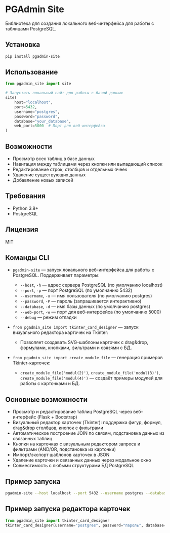 # PGAdmin Site

Библиотека для создания локального веб-интерфейса для работы с таблицами PostgreSQL.

## Установка

```bash
pip install pgadmin-site
```

## Использование

```python
from pgadmin_site import site

# Запустить локальный сайт для работы с базой данных
site(
    host="localhost",
    port=5432,
    username="postgres",
    password="password",
    database="your_database",
    web_port=5000  # Порт для веб-интерфейса
)
```

## Возможности

- Просмотр всех таблиц в базе данных
- Навигация между таблицами через кнопки или выпадающий список
- Редактирование строк, столбцов и отдельных ячеек
- Удаление существующих данных
- Добавление новых записей

## Требования

- Python 3.8+
- PostgreSQL

## Лицензия

MIT 

## Команды CLI

- `pgadmin-site` — запуск локального веб-интерфейса для работы с PostgreSQL. Поддерживает параметры:
  - `--host`, `-h` — адрес сервера PostgreSQL (по умолчанию localhost)
  - `--port`, `-p` — порт PostgreSQL (по умолчанию 5432)
  - `--username`, `-u` — имя пользователя (по умолчанию postgres)
  - `--password`, `-P` — пароль (запрашивается интерактивно)
  - `--database`, `-d` — имя базы данных (по умолчанию postgres)
  - `--web-port`, `-w` — порт для веб-интерфейса (по умолчанию 5000)
  - `--debug` — режим отладки

- `from pgadmin_site import tkinter_card_designer` — запуск визуального редактора карточек на Tkinter:
  - Позволяет создавать SVG-шаблоны карточек с drag&drop, формулами, кнопками, фильтрами и связями с БД.

- `from pgadmin_site import create_module_file` — генерация примеров Tkinter-карточек:
  - `create_module_file('modul(2)')`, `create_module_file('modul(3)')`, `create_module_file('modul(4)')` — создаёт примеры модулей для работы с карточками и БД.

## Основные возможности

- Просмотр и редактирование таблиц PostgreSQL через веб-интерфейс (Flask + Bootstrap)
- Визуальный редактор карточек (Tkinter): поддержка фигур, формул, drag&drop столбцов, кнопок с фильтрами
- Автоматическое построение JOIN по связям, подстановка данных из связанных таблиц
- Кнопки на карточках с визуальным редактором запроса и фильтрами (AND/OR, подстановка из карточки)
- Импорт/экспорт шаблонов карточек в JSON
- Удаление карточки и связанных данных через модальное окно
- Совместимость с любыми структурами БД PostgreSQL

## Пример запуска

```bash
pgadmin-site --host localhost --port 5432 --username postgres --database mydb --web-port 5000
```

## Пример запуска редактора карточек

```python
from pgadmin_site import tkinter_card_designer
tkinter_card_designer(username="postgres", password="пароль", database="mydb")
``` 